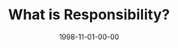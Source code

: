 ---
layout: message
category: message
series: "What Are You Running From?"
title: "What is Responsibility?"
date: 1998-11-01-00-00
message_id: 420
---